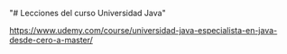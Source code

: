"# Lecciones del curso Universidad Java" 

https://www.udemy.com/course/universidad-java-especialista-en-java-desde-cero-a-master/

